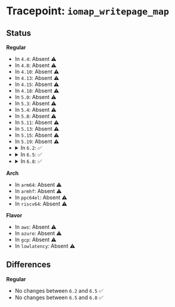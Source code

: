 # Tracepoint: <code>iomap_writepage_map</code>

## Status
<b>Regular</b>
<ul>
<li>
In <code>4.4</code>: Absent ⚠️
</li>
<li>
In <code>4.8</code>: Absent ⚠️
</li>
<li>
In <code>4.10</code>: Absent ⚠️
</li>
<li>
In <code>4.13</code>: Absent ⚠️
</li>
<li>
In <code>4.15</code>: Absent ⚠️
</li>
<li>
In <code>4.18</code>: Absent ⚠️
</li>
<li>
In <code>5.0</code>: Absent ⚠️
</li>
<li>
In <code>5.3</code>: Absent ⚠️
</li>
<li>
In <code>5.4</code>: Absent ⚠️
</li>
<li>
In <code>5.8</code>: Absent ⚠️
</li>
<li>
In <code>5.11</code>: Absent ⚠️
</li>
<li>
In <code>5.13</code>: Absent ⚠️
</li>
<li>
In <code>5.15</code>: Absent ⚠️
</li>
<li>
In <code>5.19</code>: Absent ⚠️
</li>
<li>
<details>
<summary>In <code>6.2</code>: ✅</summary>

Event:

```c
struct trace_event_raw_iomap_class {
    struct trace_entry ent;
    dev_t dev;
    u64 ino;
    u64 addr;
    loff_t offset;
    u64 length;
    u16 type;
    u16 flags;
    dev_t bdev;
    char __data[0];
};
```
Function:

```c
void trace_event_raw_event_iomap_class(void *__data, struct inode *inode, struct iomap *iomap);
```
</details>
</li>
<li>
<details>
<summary>In <code>6.5</code>: ✅</summary>

Event:

```c
struct trace_event_raw_iomap_class {
    struct trace_entry ent;
    dev_t dev;
    u64 ino;
    u64 addr;
    loff_t offset;
    u64 length;
    u16 type;
    u16 flags;
    dev_t bdev;
    char __data[0];
};
```
Function:

```c
void trace_event_raw_event_iomap_class(void *__data, struct inode *inode, struct iomap *iomap);
```
</details>
</li>
<li>
<details>
<summary>In <code>6.8</code>: ✅</summary>

Event:

```c
struct trace_event_raw_iomap_class {
    struct trace_entry ent;
    dev_t dev;
    u64 ino;
    u64 addr;
    loff_t offset;
    u64 length;
    u16 type;
    u16 flags;
    dev_t bdev;
    char __data[0];
};
```
Function:

```c
void trace_event_raw_event_iomap_class(void *__data, struct inode *inode, struct iomap *iomap);
```
</details>
</li>
</ul>
<b>Arch</b>
<ul>
<li>
In <code>arm64</code>: Absent ⚠️
</li>
<li>
In <code>armhf</code>: Absent ⚠️
</li>
<li>
In <code>ppc64el</code>: Absent ⚠️
</li>
<li>
In <code>riscv64</code>: Absent ⚠️
</li>
</ul>
<b>Flavor</b>
<ul>
<li>
In <code>aws</code>: Absent ⚠️
</li>
<li>
In <code>azure</code>: Absent ⚠️
</li>
<li>
In <code>gcp</code>: Absent ⚠️
</li>
<li>
In <code>lowlatency</code>: Absent ⚠️
</li>
</ul>

## Differences
<b>Regular</b>
<ul>
<li>
No changes between <code>6.2</code> and <code>6.5</code> ✅
</li>
<li>
No changes between <code>6.5</code> and <code>6.8</code> ✅
</li>
</ul>
